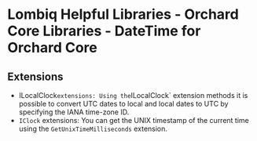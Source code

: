# Lombiq Helpful Libraries - Orchard Core Libraries - DateTime for Orchard Core



## Extensions

- ILocalClock` extensions: Using the `ILocalClock` extension methods it is possible to convert UTC dates to local and local dates to UTC by specifying the IANA time-zone ID.
- `IClock` extensions: You can get the UNIX timestamp of the current time using the `GetUnixTimeMilliseconds` extension.
